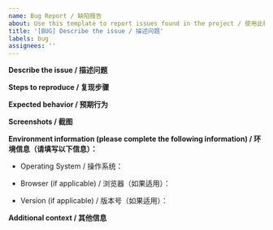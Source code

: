 ```yaml
---
name: Bug Report / 缺陷报告
about: Use this template to report issues found in the project / 使用此模板报告在项目中发现的问题
title: '[BUG] Describe the issue / 描述问题'
labels: bug
assignees: ''
---
```


**Describe the issue / 描述问题**
<!-- A clear and concise description of what the issue is / 清晰简洁地描述问题。 -->

**Steps to reproduce / 复现步骤**
<!-- Describe the steps to reproduce the issue, in order / 按顺序描述复现问题的步骤：
1. Go to '...' / 转到 '...'
2. Click on '....' / 点击 '....'
3. Scroll down to '....' / 向下滚动到 '....'
4. See the error / 见错误 -->

**Expected behavior / 预期行为**
<!-- A description of what you expected to happen / 描述您期望发生的事情。 -->

**Screenshots / 截图**
<!-- If applicable, add screenshots to help explain your problem / 如果适用，请添加截图以帮助解释问题。 -->

**Environment information (please complete the following information) / 环境信息（请填写以下信息）：**
- Operating System / 操作系统：<!-- [e.g. / 例如：Windows 10] -->

- Browser (if applicable) / 浏览器（如果适用）：<!-- [e.g. / 例如：Chrome 96] -->

- Version (if applicable) / 版本号（如果适用）：<!-- [e.g. / 例如：v1.2.0] -->


**Additional context / 其他信息**
<!-- Add any other context about the problem here / 在此处添加关于此问题的任何其他上下文。 -->